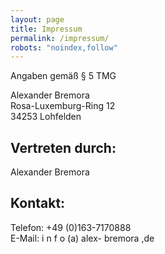 ```yaml
---
layout: page
title: Impressum
permalink: /impressum/
robots: "noindex,follow"
---
```


Angaben gemäß § 5 TMG

Alexander Bremora  
Rosa-Luxemburg-Ring 12  
34253 Lohfelden 

## Vertreten durch: 
Alexander Bremora

## Kontakt:
Telefon: +49 (0)163-7170888  
E-Mail: i n f o (a) alex- bremora ,de
